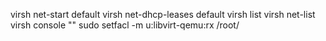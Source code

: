 virsh net-start default
virsh net-dhcp-leases default
virsh list
virsh net-list
virsh console "<nameoftheguest>"
sudo setfacl -m u:libvirt-qemu:rx /root/
